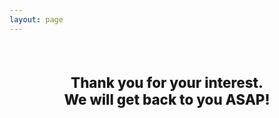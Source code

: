 ```yaml
---
layout: page
---
```

<main class="page-content">


  <div class="container sg-port-content">
      <div class="row">
        <div class="col-xs-12" style="text-align: center; font-size: 1.6em; font-weight: 800; padding-top: 50px">
<span>Thank you for your interest. <br />We will get back to you ASAP!</span>
</div>
</div>
</div>
